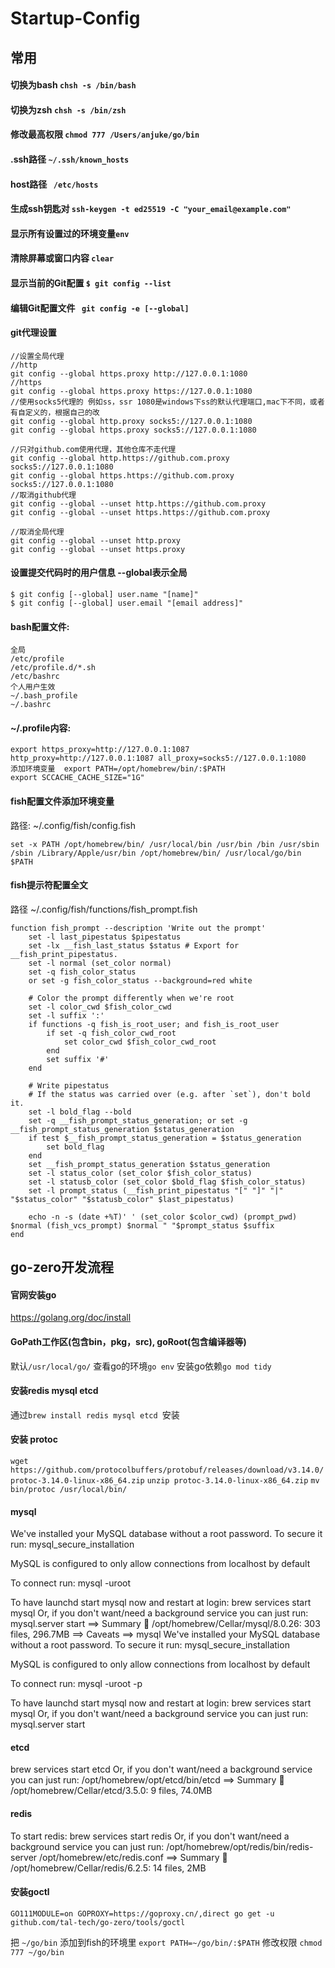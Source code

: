# Startup-Config

## 常用
#### 切换为bash ```chsh -s /bin/bash```
#### 切换为zsh ```chsh -s /bin/zsh```
#### 修改最高权限 ```chmod 777 /Users/anjuke/go/bin ```
#### .ssh路径 ```~/.ssh/known_hosts```
#### host路径 ``` /etc/hosts```
#### 生成ssh钥匙对 ```ssh-keygen -t ed25519 -C "your_email@example.com" ```
#### 显示所有设置过的环境变量``` env ```
#### 清除屏幕或窗口内容  ```clear```
#### 显示当前的Git配置 ```$ git config --list```
#### 编辑Git配置文件 ``` git config -e [--global]```
#### git代理设置
```
//设置全局代理
//http
git config --global https.proxy http://127.0.0.1:1080
//https
git config --global https.proxy https://127.0.0.1:1080
//使用socks5代理的 例如ss，ssr 1080是windows下ss的默认代理端口,mac下不同，或者有自定义的，根据自己的改
git config --global http.proxy socks5://127.0.0.1:1080
git config --global https.proxy socks5://127.0.0.1:1080

//只对github.com使用代理，其他仓库不走代理
git config --global http.https://github.com.proxy socks5://127.0.0.1:1080
git config --global https.https://github.com.proxy socks5://127.0.0.1:1080
//取消github代理
git config --global --unset http.https://github.com.proxy
git config --global --unset https.https://github.com.proxy

//取消全局代理
git config --global --unset http.proxy
git config --global --unset https.proxy

```
#### 设置提交代码时的用户信息 --global表示全局
``` 
$ git config [--global] user.name "[name]"
$ git config [--global] user.email "[email address]"
```
#### bash配置文件:
```
全局
/etc/profile
/etc/profile.d/*.sh
/etc/bashrc
个人用户生效
~/.bash_profile
~/.bashrc
```
#### ~/.profile内容:
``` 
export https_proxy=http://127.0.0.1:1087 http_proxy=http://127.0.0.1:1087 all_proxy=socks5://127.0.0.1:1080
添加环境变量  export PATH=/opt/homebrew/bin/:$PATH
export SCCACHE_CACHE_SIZE="1G"
```

#### fish配置文件添加环境变量
路径: ~/.config/fish/config.fish 
```
set -x PATH /opt/homebrew/bin/ /usr/local/bin /usr/bin /bin /usr/sbin /sbin /Library/Apple/usr/bin /opt/homebrew/bin/ /usr/local/go/bin $PATH
```

#### fish提示符配置全文
路径 ~/.config/fish/functions/fish_prompt.fish

```
function fish_prompt --description 'Write out the prompt'
    set -l last_pipestatus $pipestatus
    set -lx __fish_last_status $status # Export for __fish_print_pipestatus.
    set -l normal (set_color normal)
    set -q fish_color_status
    or set -g fish_color_status --background=red white

    # Color the prompt differently when we're root
    set -l color_cwd $fish_color_cwd
    set -l suffix ':'
    if functions -q fish_is_root_user; and fish_is_root_user
        if set -q fish_color_cwd_root
            set color_cwd $fish_color_cwd_root
        end
        set suffix '#'
    end

    # Write pipestatus
    # If the status was carried over (e.g. after `set`), don't bold it.
    set -l bold_flag --bold
    set -q __fish_prompt_status_generation; or set -g __fish_prompt_status_generation $status_generation
    if test $__fish_prompt_status_generation = $status_generation
        set bold_flag
    end
    set __fish_prompt_status_generation $status_generation
    set -l status_color (set_color $fish_color_status)
    set -l statusb_color (set_color $bold_flag $fish_color_status)
    set -l prompt_status (__fish_print_pipestatus "[" "]" "|" "$status_color" "$statusb_color" $last_pipestatus)

    echo -n -s (date +%T)' ' (set_color $color_cwd) (prompt_pwd) $normal (fish_vcs_prompt) $normal " "$prompt_status $suffix
end
```

## go-zero开发流程
#### 官网安装go
https://golang.org/doc/install
#### GoPath工作区(包含bin，pkg，src), goRoot(包含编译器等)
默认```/usr/local/go/```
查看go的环境```go env```
安装go依赖```go mod tidy```

#### 安装redis mysql etcd 
通过```brew install redis mysql etcd ```安装

#### 安装 protoc
```wget https://github.com/protocolbuffers/protobuf/releases/download/v3.14.0/protoc-3.14.0-linux-x86_64.zip```
```unzip protoc-3.14.0-linux-x86_64.zip```
```mv bin/protoc /usr/local/bin/```


####  mysql

We've installed your MySQL database without a root password. To secure it run:
    mysql_secure_installation

MySQL is configured to only allow connections from localhost by default

To connect run:
    mysql -uroot

To have launchd start mysql now and restart at login:
  brew services start mysql
Or, if you don't want/need a background service you can just run:
  mysql.server start
==> Summary
🍺  /opt/homebrew/Cellar/mysql/8.0.26: 303 files, 296.7MB
==> Caveats
==> mysql
We've installed your MySQL database without a root password. To secure it run:
    mysql_secure_installation

MySQL is configured to only allow connections from localhost by default

To connect run:
    mysql -uroot -p

To have launchd start mysql now and restart at login:
  brew services start mysql
Or, if you don't want/need a background service you can just run:
  mysql.server start


#### etcd
  brew services start etcd
Or, if you don't want/need a background service you can just run:
  /opt/homebrew/opt/etcd/bin/etcd
==> Summary
🍺  /opt/homebrew/Cellar/etcd/3.5.0: 9 files, 74.0MB


#### redis
To start redis:
  brew services start redis
Or, if you don't want/need a background service you can just run:
  /opt/homebrew/opt/redis/bin/redis-server /opt/homebrew/etc/redis.conf
==> Summary
🍺  /opt/homebrew/Cellar/redis/6.2.5: 14 files, 2MB


#### 安装goctl
```GO111MODULE=on GOPROXY=https://goproxy.cn/,direct go get -u github.com/tal-tech/go-zero/tools/goctl```

把 ```~/go/bin``` 添加到fish的环境里 ```export PATH=~/go/bin/:$PATH```
修改权限 ```chmod 777 ~/go/bin``` 


